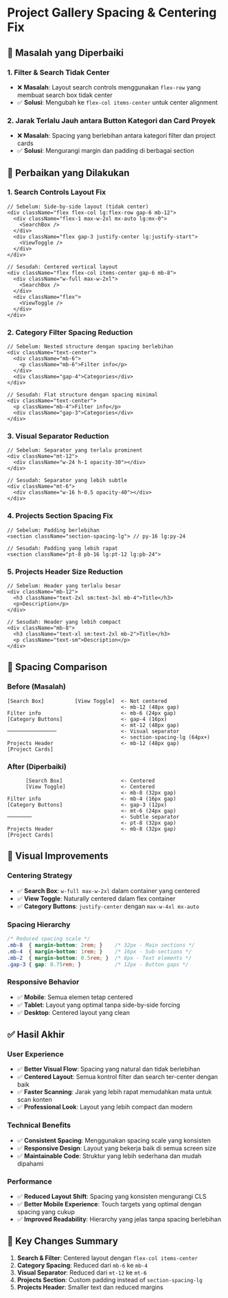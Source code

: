 # Project Gallery Spacing & Centering Fix

## 🎯 Masalah yang Diperbaiki

### 1. Filter & Search Tidak Center
- ❌ **Masalah**: Layout search controls menggunakan `flex-row` yang membuat search box tidak center
- ✅ **Solusi**: Mengubah ke `flex-col items-center` untuk center alignment

### 2. Jarak Terlalu Jauh antara Button Kategori dan Card Proyek
- ❌ **Masalah**: Spacing yang berlebihan antara kategori filter dan project cards
- ✅ **Solusi**: Mengurangi margin dan padding di berbagai section

## 🚀 Perbaikan yang Dilakukan

### 1. Search Controls Layout Fix
```tsx
// Sebelum: Side-by-side layout (tidak center)
<div className="flex flex-col lg:flex-row gap-6 mb-12">
  <div className="flex-1 max-w-2xl mx-auto lg:mx-0">
    <SearchBox />
  </div>
  <div className="flex gap-3 justify-center lg:justify-start">
    <ViewToggle />
  </div>
</div>

// Sesudah: Centered vertical layout
<div className="flex flex-col items-center gap-6 mb-8">
  <div className="w-full max-w-2xl">
    <SearchBox />
  </div>
  <div className="flex">
    <ViewToggle />
  </div>
</div>
```

### 2. Category Filter Spacing Reduction
```tsx
// Sebelum: Nested structure dengan spacing berlebihan
<div className="text-center">
  <div className="mb-6">
    <p className="mb-6">Filter info</p>
  </div>
  <div className="gap-4">Categories</div>
</div>

// Sesudah: Flat structure dengan spacing minimal
<div className="text-center">
  <p className="mb-4">Filter info</p>
  <div className="gap-3">Categories</div>
</div>
```

### 3. Visual Separator Reduction
```tsx
// Sebelum: Separator yang terlalu prominent
<div className="mt-12">
  <div className="w-24 h-1 opacity-30"></div>
</div>

// Sesudah: Separator yang lebih subtle
<div className="mt-6">
  <div className="w-16 h-0.5 opacity-40"></div>
</div>
```

### 4. Projects Section Spacing Fix
```tsx
// Sebelum: Padding berlebihan
<section className="section-spacing-lg"> // py-16 lg:py-24

// Sesudah: Padding yang lebih rapat
<section className="pt-8 pb-16 lg:pt-12 lg:pb-24">
```

### 5. Projects Header Size Reduction
```tsx
// Sebelum: Header yang terlalu besar
<div className="mb-12">
  <h3 className="text-2xl sm:text-3xl mb-4">Title</h3>
  <p>Description</p>
</div>

// Sesudah: Header yang lebih compact
<div className="mb-8">
  <h3 className="text-xl sm:text-2xl mb-2">Title</h3>
  <p className="text-sm">Description</p>
</div>
```

## 📏 Spacing Comparison

### Before (Masalah)
```
[Search Box]          [View Toggle]  <- Not centered
                                     <- mb-12 (48px gap)
Filter info                          <- mb-6 (24px gap)
[Category Buttons]                   <- gap-4 (16px)
                                     <- mt-12 (48px gap)
────────────────                     <- Visual separator
                                     <- section-spacing-lg (64px+)
Projects Header                      <- mb-12 (48px gap)
[Project Cards]
```

### After (Diperbaiki)
```
      [Search Box]                   <- Centered
      [View Toggle]                  <- Centered
                                     <- mb-8 (32px gap)
Filter info                          <- mb-4 (16px gap)
[Category Buttons]                   <- gap-3 (12px)
                                     <- mt-6 (24px gap)
────────                             <- Subtle separator
                                     <- pt-8 (32px gap)
Projects Header                      <- mb-8 (32px gap)
[Project Cards]
```

## 🎨 Visual Improvements

### Centering Strategy
- ✅ **Search Box**: `w-full max-w-2xl` dalam container yang centered
- ✅ **View Toggle**: Naturally centered dalam flex container
- ✅ **Category Buttons**: `justify-center` dengan `max-w-4xl mx-auto`

### Spacing Hierarchy
```css
/* Reduced spacing scale */
.mb-8  { margin-bottom: 2rem; }    /* 32px - Main sections */
.mb-4  { margin-bottom: 1rem; }    /* 16px - Sub-sections */
.mb-2  { margin-bottom: 0.5rem; }  /* 8px - Text elements */
.gap-3 { gap: 0.75rem; }           /* 12px - Button gaps */
```

### Responsive Behavior
- ✅ **Mobile**: Semua elemen tetap centered
- ✅ **Tablet**: Layout yang optimal tanpa side-by-side forcing
- ✅ **Desktop**: Centered layout yang clean

## ✅ Hasil Akhir

### User Experience
- ✅ **Better Visual Flow**: Spacing yang natural dan tidak berlebihan
- ✅ **Centered Layout**: Semua kontrol filter dan search ter-center dengan baik
- ✅ **Faster Scanning**: Jarak yang lebih rapat memudahkan mata untuk scan konten
- ✅ **Professional Look**: Layout yang lebih compact dan modern

### Technical Benefits
- ✅ **Consistent Spacing**: Menggunakan spacing scale yang konsisten
- ✅ **Responsive Design**: Layout yang bekerja baik di semua screen size
- ✅ **Maintainable Code**: Struktur yang lebih sederhana dan mudah dipahami

### Performance
- ✅ **Reduced Layout Shift**: Spacing yang konsisten mengurangi CLS
- ✅ **Better Mobile Experience**: Touch targets yang optimal dengan spacing yang cukup
- ✅ **Improved Readability**: Hierarchy yang jelas tanpa spacing berlebihan

## 🎯 Key Changes Summary
1. **Search & Filter**: Centered layout dengan `flex-col items-center`
2. **Category Spacing**: Reduced dari `mb-6` ke `mb-4`
3. **Visual Separator**: Reduced dari `mt-12` ke `mt-6`
4. **Projects Section**: Custom padding instead of `section-spacing-lg`
5. **Projects Header**: Smaller text dan reduced margins